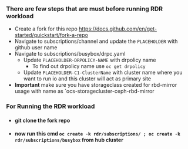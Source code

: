 ### There are few steps that are must before running RDR workload

- Create a fork for this repo https://docs.github.com/en/get-started/quickstart/fork-a-repo
- Navigate to subscriptions/channel and update the `PLACEHOLDER` with github user name
- Navigate to subscriptions/busybox/drpc.yaml 
  - Update `PLACEHOLDER-DRPOLICY-NAME` with drpolicy name 
    - To find out drpolicy name use `oc get drpolicy`
  - Update `PLACEHOLDER-C1-ClusterName` with cluster name where you want to run io and this cluster will act as primary site
- **Important** make sure you have storageclass created for rbd-mirror usage with name as `ocs-storagecluster-ceph-rbd-mirror

### For Running the RDR workload

- #### git clone the fork repo
- #### now run this cmd **`oc create -k rdr/subscriptions/ ; oc create -k rdr/subscriptions/busybox`** from hub cluster

 